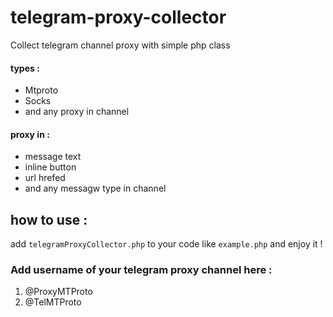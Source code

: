 # telegram-proxy-collector
Collect telegram channel proxy with simple php class

#### types :
- Mtproto
- Socks 
- and any proxy in channel

#### proxy in :
- message text
- inline button 
- url hrefed 
- and any messagw type in channel

## how to use :
add `telegramProxyCollector.php` to your code like `example.php` and enjoy it !

### Add username of your telegram proxy channel here :
1. @ProxyMTProto
2. @TelMTProto
